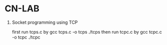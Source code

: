 # CN-LAB

1) Socket programming using TCP

    first run tcps.c by
      gcc tcps.c -o tcps
      ./tcps
    then run tcpc.c by
      gcc tcpc.c -o tcpc
      ./tcpc
